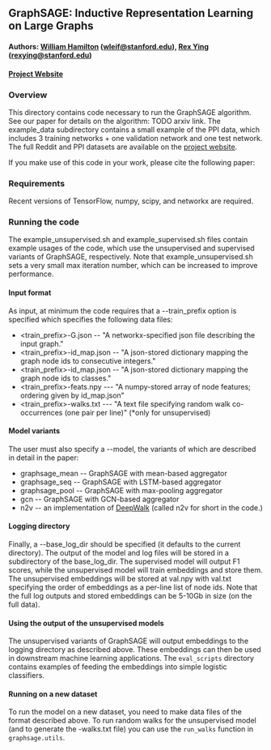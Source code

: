 ## GraphSAGE: Inductive Representation Learning on Large Graphs

#### Authors: [William Hamilton](http://stanford.edu/~wleif) (wleif@stanford.edu), [Rex Ying](http://joy-of-thinking.weebly.com/) (rexying@stanford.edu)
#### [Project Website](http://snap.stanford.edu/graphsage/)


### Overview

This directory contains code necessary to run the GraphSAGE algorithm.
See our paper for details on the algorithm: TODO arxiv link.
The example_data subdirectory contains a small example of the PPI data,
which includes 3 training networks + one validation network and one test network.
The full Reddit and PPI datasets are available on the [project website](http://snap.stanford.edu/graphsage/).

If you make use of this code in your work, please cite the following paper: 

### Requirements

Recent versions of TensorFlow, numpy, scipy, and networkx are required.

### Running the code

The example_unsupervised.sh and example_supervised.sh files contain example usages of the code, which use the unsupervised and supervised variants of GraphSAGE, respectively.
Note that example_unsupervised.sh sets a very small max iteration number, which can be increased to improve performance.

#### Input format
As input, at minimum the code requires that a --train_prefix option is specified which specifies the following data files:

* <train_prefix>-G.json -- "A networkx-specified json file describing the input graph."
* <train_prefix>-id_map.json -- "A json-stored dictionary mapping the graph node ids to consecutive integers."
* <train_prefix>-id_map.json -- "A json-stored dictionary mapping the graph node ids to classes."
* <train_prefix>-feats.npy --- "A numpy-stored array of node features; ordering given by id_map.json"
* <train_prefix>-walks.txt --- "A text file specifying random walk co-occurrences (one pair per line)" (*only for unsupervised)

#### Model variants 
The user must also specify a --model, the variants of which are described in detail in the paper:
* graphsage_mean -- GraphSAGE with mean-based aggregator
* graphsage_seq -- GraphSAGE with LSTM-based aggregator
* graphsage_pool -- GraphSAGE with max-pooling aggregator
* gcn -- GraphSAGE with GCN-based aggregator
* n2v -- an implementation of [DeepWalk](https://arxiv.org/abs/1403.6652) (called n2v for short in the code.)

#### Logging directory
Finally, a --base_log_dir should be specified (it defaults to the current directory). 
The output of the model and log files will be stored in a subdirectory of the base_log_dir.
The supervised model will output F1 scores, while the unsupervised model will train embeddings and store them.
The unsupervised embeddings will be stored at val.npy with val.txt specifying the order of embeddings as a per-line list of node ids.
Note that the full log outputs and stored embeddings can be 5-10Gb in size (on the full data).

#### Using the output of the unsupervised models

The unsupervised variants of GraphSAGE will output embeddings to the logging directory as described above.
These embeddings can then be used in downstream machine learning applications.
The `eval_scripts` directory contains examples of feeding the embeddings into simple logistic classifiers.

#### Running on a new dataset

To run the model on a new dataset, you need to make data files of the format described above. 
To run random walks for the unsupervised model (and to generate the <prefix>-walks.txt file) 
you can use the `run_walks` function in `graphsage.utils`.
